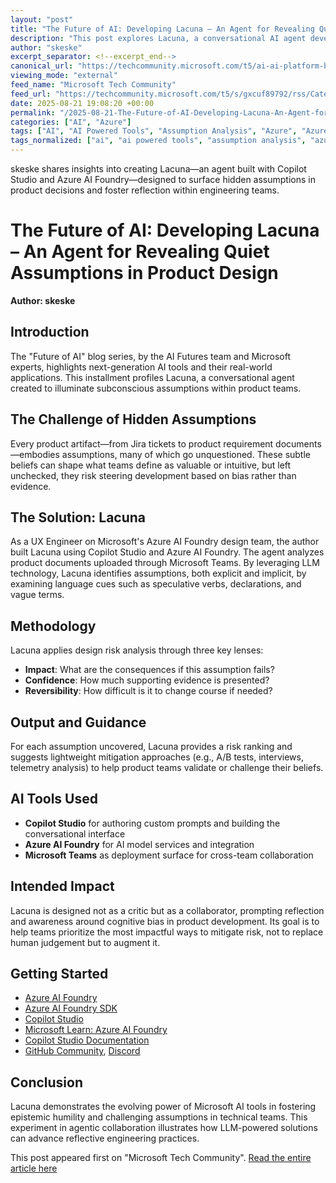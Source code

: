 ```yaml
---
layout: "post"
title: "The Future of AI: Developing Lacuna – An Agent for Revealing Quiet Assumptions in Product Design"
description: "This post explores Lacuna, a conversational AI agent developed using Copilot Studio and Azure AI Foundry. Designed by a UX Engineer at Microsoft, Lacuna uncovers hidden assumptions in product artifacts. The article walks through its design, underlying technologies, and purpose in surfacing cognitive biases in team product development."
author: "skeske"
excerpt_separator: <!--excerpt_end-->
canonical_url: "https://techcommunity.microsoft.com/t5/ai-ai-platform-blog/the-future-of-ai-developing-lacuna-an-agent-for-revealing-quiet/ba-p/4434633"
viewing_mode: "external"
feed_name: "Microsoft Tech Community"
feed_url: "https://techcommunity.microsoft.com/t5/s/gxcuf89792/rss/Category?category.id=AI"
date: 2025-08-21 19:08:20 +00:00
permalink: "/2025-08-21-The-Future-of-AI-Developing-Lacuna-An-Agent-for-Revealing-Quiet-Assumptions-in-Product-Design.html"
categories: ["AI", "Azure"]
tags: ["AI", "AI Powered Tools", "Assumption Analysis", "Azure", "Azure AI Foundry", "Community", "Conversational Agents", "Copilot Studio", "Design Risk", "Generative AI", "Human AI Collaboration", "Large Language Models", "LLM", "Microsoft Teams", "Product Design", "Prompt Engineering", "Risk Assessment", "UX Engineering"]
tags_normalized: ["ai", "ai powered tools", "assumption analysis", "azure", "azure ai foundry", "community", "conversational agents", "copilot studio", "design risk", "generative ai", "human ai collaboration", "large language models", "llm", "microsoft teams", "product design", "prompt engineering", "risk assessment", "ux engineering"]
---
```


skeske shares insights into creating Lacuna—an agent built with Copilot Studio and Azure AI Foundry—designed to surface hidden assumptions in product decisions and foster reflection within engineering teams.<!--excerpt_end-->

# The Future of AI: Developing Lacuna – An Agent for Revealing Quiet Assumptions in Product Design

**Author: skeske**

## Introduction

The "Future of AI" blog series, by the AI Futures team and Microsoft experts, highlights next-generation AI tools and their real-world applications. This installment profiles Lacuna, a conversational agent created to illuminate subconscious assumptions within product teams.

## The Challenge of Hidden Assumptions

Every product artifact—from Jira tickets to product requirement documents—embodies assumptions, many of which go unquestioned. These subtle beliefs can shape what teams define as valuable or intuitive, but left unchecked, they risk steering development based on bias rather than evidence.

## The Solution: Lacuna

As a UX Engineer on Microsoft's Azure AI Foundry design team, the author built Lacuna using Copilot Studio and Azure AI Foundry. The agent analyzes product documents uploaded through Microsoft Teams. By leveraging LLM technology, Lacuna identifies assumptions, both explicit and implicit, by examining language cues such as speculative verbs, declarations, and vague terms.

## Methodology

Lacuna applies design risk analysis through three key lenses:

- **Impact**: What are the consequences if this assumption fails?
- **Confidence**: How much supporting evidence is presented?
- **Reversibility**: How difficult is it to change course if needed?

## Output and Guidance

For each assumption uncovered, Lacuna provides a risk ranking and suggests lightweight mitigation approaches (e.g., A/B tests, interviews, telemetry analysis) to help product teams validate or challenge their beliefs.

## AI Tools Used

- **Copilot Studio** for authoring custom prompts and building the conversational interface
- **Azure AI Foundry** for AI model services and integration
- **Microsoft Teams** as deployment surface for cross-team collaboration

## Intended Impact

Lacuna is designed not as a critic but as a collaborator, prompting reflection and awareness around cognitive bias in product development. Its goal is to help teams prioritize the most impactful ways to mitigate risk, not to replace human judgement but to augment it.

## Getting Started

- [Azure AI Foundry](https://ai.azure.com/)
- [Azure AI Foundry SDK](https://aka.ms/aifoundrysdk)
- [Copilot Studio](https://copilotstudio.microsoft.com/)
- [Microsoft Learn: Azure AI Foundry](https://learn.microsoft.com/azure/ai-foundry/)
- [Copilot Studio Documentation](https://learn.microsoft.com/microsoft-copilot-studio/requirements-messages-management)
- [GitHub Community](https://aka.ms/azureaifoundry/forum), [Discord](https://aka.ms/azureaifoundry/discord)

## Conclusion

Lacuna demonstrates the evolving power of Microsoft AI tools in fostering epistemic humility and challenging assumptions in technical teams. This experiment in agentic collaboration illustrates how LLM-powered solutions can advance reflective engineering practices.

This post appeared first on "Microsoft Tech Community". [Read the entire article here](https://techcommunity.microsoft.com/t5/ai-ai-platform-blog/the-future-of-ai-developing-lacuna-an-agent-for-revealing-quiet/ba-p/4434633)
